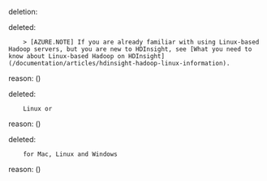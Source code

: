 deletion:

deleted:

		> [AZURE.NOTE] If you are already familiar with using Linux-based Hadoop servers, but you are new to HDInsight, see [What you need to know about Linux-based Hadoop on HDInsight](/documentation/articles/hdinsight-hadoop-linux-information).

reason: ()

deleted:

		Linux or

reason: ()

deleted:

		for Mac, Linux and Windows

reason: ()

